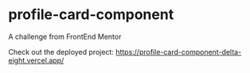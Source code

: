 # profile-card-component
A challenge from FrontEnd Mentor

Check out the deployed project: 
https://profile-card-component-delta-eight.vercel.app/
